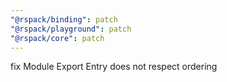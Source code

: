 ```yaml
---
"@rspack/binding": patch
"@rspack/playground": patch
"@rspack/core": patch
---
```


fix Module Export Entry does not respect ordering
